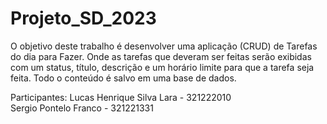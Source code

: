 # Projeto_SD_2023
O objetivo deste trabalho é desenvolver uma aplicação (CRUD) de Tarefas do dia para Fazer. Onde as tarefas que deveram ser feitas serão exibidas com um status, título, descrição e um horário limite para que a tarefa seja feita. Todo o conteúdo é salvo em uma base de dados.

Participantes:
Lucas Henrique Silva Lara - 321222010  
Sergio Pontelo Franco - 321221331
